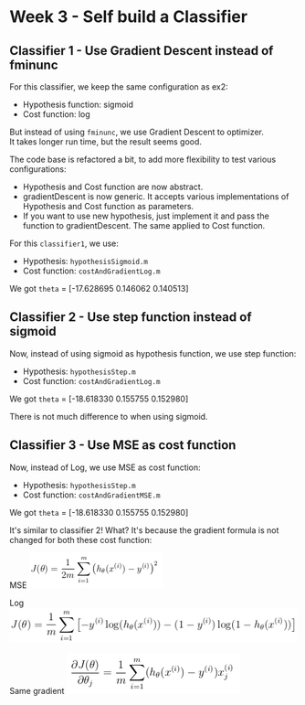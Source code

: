 # Week 3 - Self build a Classifier

## Classifier 1 - Use Gradient Descent instead of fminunc

For this classifier, we keep the same configuration as ex2:

- Hypothesis function: sigmoid
- Cost function: log

But instead of using `fminunc`, we use Gradient Descent to optimizer.  
It takes longer run time, but the result seems good.

The code base is refactored a bit, to add more flexibility to test various configurations:

- Hypothesis and Cost function are now abstract.
- gradientDescent is now generic. It accepts various implementations of Hypothesis and Cost function as parameters.
- If you want to use new hypothesis, just implement it and pass the function to gradientDescent. The same applied to Cost function.

For this `classifier1`, we use:

- Hypothesis: `hypothesisSigmoid.m`
- Cost function: `costAndGradientLog.m`

We got `theta` = [-17.628695 0.146062 0.140513]

## Classifier 2 - Use step function instead of sigmoid

Now, instead of using sigmoid as hypothesis function, we use step function:

- Hypothesis: `hypothesisStep.m`
- Cost function: `costAndGradientLog.m`

We got `theta` = [-18.618330 0.155755 0.152980]

There is not much difference to when using sigmoid.

## Classifier 3 - Use MSE as cost function

Now, instead of Log, we use MSE as cost function:

- Hypothesis: `hypothesisStep.m`
- Cost function: `costAndGradientMSE.m`

We got `theta` = [-18.618330 0.155755 0.152980]

It's similar to classifier 2! What? It's because the gradient formula is not changed for both these cost function:

MSE ![costMSE](costMSE.png)

Log ![costLog](costLog.png)

Same gradient ![gradient](gradient.png)
